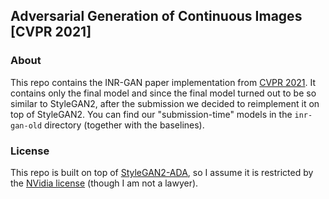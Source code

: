 ## Adversarial Generation of Continuous Images [CVPR 2021]

### About
This repo contains the INR-GAN paper implementation from [CVPR 2021](https://arxiv.org/abs/2011.12026).
It contains only the final model and since the final model turned out to be so similar to StyleGAN2, after the submission we decided to reimplement it on top of StyleGAN2.
You can find our "submission-time" models in the `inr-gan-old` directory (together with the baselines).

### License
This repo is built on top of [StyleGAN2-ADA](https://github.com/NVlabs/stylegan2-ada-pytorch), so I assume it is restricted by the [NVidia license](https://nvlabs.github.io/stylegan2-ada-pytorch/license.html) (though I am not a lawyer).
